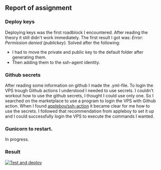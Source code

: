 ## Report of assignment

### Deploy keys

Deploying keys was the first roadblock I encountered. After reading the theory it still didn't work immediately.
The first result I got was: *Error: Permission denied (publickey).*
Solved after the following:

* I had to move the private and public key to the default folder after generating them.
* Then adding them to the ssh-agent identity.


### Github secrets

After reading some information on github I made the .yml-file.
To login the VPS trough Github actions I understood I needed to use secrets. I couldn't workout how to use the github secrets, I thought I could use only one.
So I searched on the marketplace to use a program to login the VPS with Github action. When I found [appleboy/ssh-action](https://github.com/appleboy/ssh-action) it became clear for me how to use the secrets. I followed that recommendation from appleboy to set it up and I could successfully login the VPS to execute the commands I wanted.

### Gunicorn to restart.
In progress.


### Result
[![Test and deploy](https://github.com/dgdck/CD-project/actions/workflows/run-tests.yml/badge.svg?branch=main)](https://github.com/dgdck/CD-project/actions/workflows/run-tests.yml)